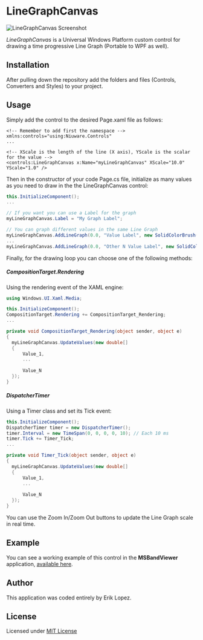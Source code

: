 # LineGraphCanvas
![LineGraphCanvas Screenshot](http://niuware.com/github/LineGraphCanvas/images/screen.png)

*LineGraphCanvas* is a Universal Windows Platform custom control for drawing a time progressive Line Graph (Portable to WPF as well).

## Installation

After pulling down the repository add the folders and files (Controls, Converters and Styles) to your project.

## Usage

Simply add the control to the desired Page.xaml file as follows:

```Xaml
<!-- Remember to add first the namespace -->
xmlns:controls="using:Niuware.Controls"
...

<!-- XScale is the length of the line (X axis), YScale is the scalar for the value -->
<controls:LineGraphCanvas x:Name="myLineGraphCanvas" XScale="10.0" YScale="1.0" />
```

Then in the constructor of your code Page.cs file, initialize as many values as you need to draw in the the LineGraphCanvas control:

```C#
this.InitializeComponent();
...

// If you want you can use a Label for the graph
myLineGraphCanvas.Label = "My Graph Label";

// You can graph different values in the same Line Graph
myLineGraphCanvas.AddLineGraph(0.0, "Value Label", new SolidColorBrush(Windows.UI.Colors.XXX));
...
myLineGraphCanvas.AddLineGraph(0.0, "Other N Value Label", new SolidColorBrush(Windows.UI.Colors.XXX));
```

Finally, for the drawing loop you can choose one of the following methods:

##### CompositionTarget.Rendering 

Using the rendering event of the XAML engine:

```C#
using Windows.UI.Xaml.Media;

this.InitializeComponent();
CompositionTarget.Rendering += CompositionTarget_Rendering;
...

private void CompositionTarget_Rendering(object sender, object e)
{
  myLineGraphCanvas.UpdateValues(new double[]
  {
      Value_1,
      ...
      
      Value_N
  });
}
```

##### DispatcherTimer

Using a Timer class and set its Tick event:

```C#
this.InitializeComponent();
DispatcherTimer timer = new DispatcherTimer();
timer.Interval = new TimeSpan(0, 0, 0, 0, 10); // Each 10 ms
timer.Tick += Timer_Tick;
...

private void Timer_Tick(object sender, object e)
{
  myLineGraphCanvas.UpdateValues(new double[]
  {
      Value_1,
      ...
      
      Value_N
  });
}
```

You can use the Zoom In/Zoom Out buttons to update the Line Graph scale in real time.

## Example

You can see a working example of this control in the **MSBandViewer** application, [available here](https://github.com/niuware/MSBandViewer).

## Author

This application was coded entirely by Erik Lopez.

## License

Licensed under [MIT License](https://github.com/niuware/LineGraphCanvas/blob/master/LICENSE)
